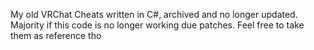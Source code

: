 My old VRChat Cheats written in C#, archived and no longer updated. Majority if this code is no longer working due patches. Feel free to take them as reference tho
